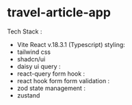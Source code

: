 # travel-article-app

Tech Stack :

- Vite React v.18.3.1 (Typescript)
  styling:
- tailwind css
- shadcn/ui
- daisy ui
  query :
- react-query
  form hook :
- react hook form
  form validation :
- zod
  state management :
- zustand
